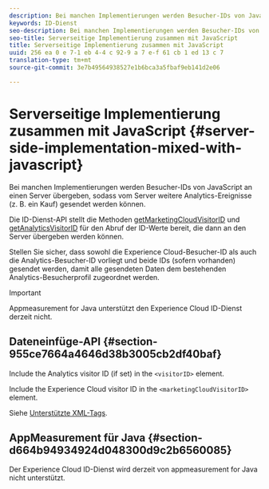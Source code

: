```yaml
---
description: Bei manchen Implementierungen werden Besucher-IDs von JavaScript an einen Server übergeben, sodass vom Server weitere Analytics-Ereignisse (z. B. ein Kauf) gesendet werden können.
keywords: ID-Dienst
seo-description: Bei manchen Implementierungen werden Besucher-IDs von JavaScript an einen Server übergeben, sodass vom Server weitere Analytics-Ereignisse (z. B. ein Kauf) gesendet werden können.
seo-title: Serverseitige Implementierung zusammen mit JavaScript
title: Serverseitige Implementierung zusammen mit JavaScript
uuid: 256 ea 0 e 7-1 eb 4-4 c 92-9 a 7 e-f 61 cb 1 ed 13 c 7
translation-type: tm+mt
source-git-commit: 3e7b49564938527e1b6bca3a5fbaf9eb141d2e06

---
```



# Serverseitige Implementierung zusammen mit JavaScript {#server-side-implementation-mixed-with-javascript}

Bei manchen Implementierungen werden Besucher-IDs von JavaScript an einen Server übergeben, sodass vom Server weitere Analytics-Ereignisse (z. B. ein Kauf) gesendet werden können.

Die ID-Dienst-API stellt die Methoden [getMarketingCloudVisitorID](../../library/get-set/getmcvid.md) und [getAnalyticsVisitorID](../../library/get-set/getanalyticsvisitorid.md) für den Abruf der ID-Werte bereit, die dann an den Server übergeben werden können.

Stellen Sie sicher, dass sowohl die Experience Cloud-Besucher-ID als auch die Analytics-Besucher-ID vorliegt und beide IDs (sofern vorhanden) gesendet werden, damit alle gesendeten Daten dem bestehenden Analytics-Besucherprofil zugeordnet werden.

>[!IMPORTANT]
>
>Appmeasurement for Java unterstützt den Experience Cloud ID-Dienst derzeit nicht.

## Dateneinfüge-API {#section-955ce7664a4646d38b3005cb2df40baf}

Include the Analytics visitor ID (if set) in the `<visitorID>` element.

Include the Experience Cloud visitor ID in the `<marketingCloudVisitorID>` element.

Siehe [Unterstützte XML-Tags](https://marketing.adobe.com/developer/en_US/documentation/data-insertion/r-supported-tags).

## AppMeasurement für Java {#section-d664b94934924d048300d9c2b6560085}

Der Experience Cloud ID-Dienst wird derzeit von appmeasurement for Java nicht unterstützt.
